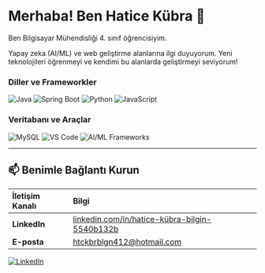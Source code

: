 # Merhaba! Ben Hatice Kübra 👋

Ben Bilgisayar Mühendisliği 4. sınıf öğrencisiyim.

Yapay zeka (AI/ML) ve web geliştirme alanlarına ilgi duyuyorum. Yeni teknolojileri öğrenmeyi ve kendimi bu alanlarda geliştirmeyi seviyorum!


### Diller ve Frameworkler
<p align="left">
  <img src="https://img.shields.io/badge/Java-007396?style=for-the-badge&logo=java&logoColor=white" alt="Java" />
  <img src="https://img.shields.io/badge/Spring_Boot-6DB33F?style=for-the-badge&logo=springboot&logoColor=white" alt="Spring Boot" />
  <img src="https://img.shields.io/badge/Python-3776AB?style=for-the-badge&logo=python&logoColor=white" alt="Python" />
  <img src="https://img.shields.io/badge/JavaScript-F7DF1E?style=for-the-badge&logo=javascript&logoColor=black" alt="JavaScript" />
</p>

### Veritabanı ve Araçlar
<p align="left">
  <img src="https://img.shields.io/badge/MySQL-4479A1?style=for-the-badge&logo=mysql&logoColor=white" alt="MySQL" />
  <img src="https://img.shields.io/badge/VS_Code-007ACC?style=for-the-badge&logo=visualstudiocode&logoColor=white" alt="VS Code" />
  <img src="https://img.shields.io/badge/AI/ML%20Frameworks-FF69B4?style=for-the-badge&logo=tensorflow&logoColor=white" alt="AI/ML Frameworks" />
  </p>

---

## 📫 Benimle Bağlantı Kurun

| İletişim Kanalı | Bilgi |
| :--- | :--- |
| **LinkedIn** | [linkedin.com/in/hatice-kübra-bilgin-5540b132b](https://www.linkedin.com/in/hatice-kübra-bilgin-5540b132b) |
| **E-posta** | htckbrblgn412@hotmail.com |

<p align="left">
  <a href="https://www.linkedin.com/in/hatice-kübra-bilgin-5540b132b" target="_blank">
    <img src="https://img.shields.io/badge/LinkedIn-0077B5?style=for-the-badge&logo=linkedin&logoColor=white" alt="LinkedIn" />
  </a>
</p>
